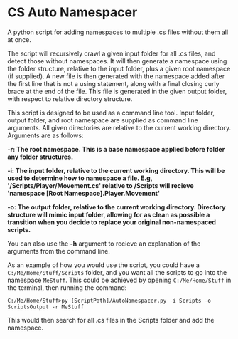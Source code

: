 # CS Auto Namespacer
A python script for adding namespaces to multiple .cs files without them all at once.

The script will recursively crawl a given input folder for all .cs files, and detect those without namespaces. It will then generate a namespace using the folder structure, relative to the input folder, plus a given root namespace (if supplied). A new file is then generated with the namespace added after the first line that is not a using statement, along with a final closing curly brace at the end of the file. This file is generated in the given output folder, with respect to relative directory structure.

This script is designed to be used as a command line tool. Input folder, output folder, and root namespace are supplied as command line arguments. All given directories are relative to the current working directory. Arguments are as follows:

**-r: The root namespace. This is a base namespace applied before folder any folder structures.**

**-i: The input folder, relative to the current working directory. This will be used to determine how to namespace a file. E.g, '/Scripts/Player/Movement.cs' relative to /Scripts will recieve 'namespace [Root Namespace].Player.Movement'**

**-o: The output folder, relative to the current working directory. Directory structure will mimic input folder, allowing for as clean as possible a transition when you decide to replace your original non-namespaced scripts.**

You can also use the **-h** argument to recieve an explanation of the arguments from the command line.

As an example of how you would use the script, you could have a ``C:/Me/Home/Stuff/Scripts`` folder, and you want all the scripts to go into the namespace ``MeStuff``. This could be achieved by opening ``C:/Me/Home/Stuff`` in the terminal, then running the command:

```C:/Me/Home/Stuff>py [ScriptPath]/AutoNamespacer.py -i Scripts -o ScriptsOutput -r MeStuff```

This would then search for all .cs files in the Scripts folder and add the namespace.
